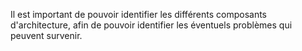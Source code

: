 Il est important de pouvoir identifier les différents composants d'architecture, afin de pouvoir identifier les éventuels problèmes qui peuvent survenir.